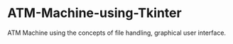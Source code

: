 # ATM-Machine-using-Tkinter
ATM Machine using the concepts of file handling, graphical user interface.
